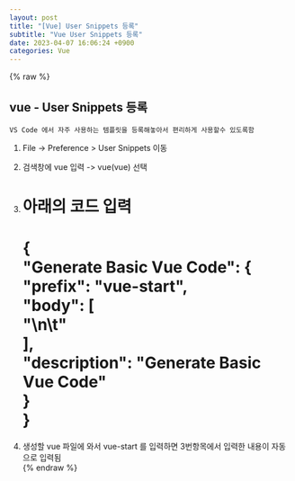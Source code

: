 ```yaml
---  
layout: post  
title: "[Vue] User Snippets 등록"  
subtitle: "Vue User Snippets 등록"  
date: 2023-04-07 16:06:24 +0900  
categories: Vue  
---  
```

{% raw %}  
## vue - User Snippets 등록  
  
	VS Code 에서 자주 사용하는 템플릿을 등록해놓아서 편리하게 사용할수 있도록함  
  
1. File -> Preference > User Snippets 이동  
  
2. 검색창에 vue 입력 -> vue(vue) 선택  
  
3. 아래의 코드 입력  
	=================================================================================================================  
	{  
	  "Generate Basic Vue Code": {  
		"prefix": "vue-start",  
		"body": [  
		  "<template>\n\t</template>\n\t<script>\n\texport default {\n\t\tdata() {\n\t\t\treturn {\n\t\t\t}\n\t\t}\n\t}\n</script>"  
		],  
		"description": "Generate Basic Vue Code"  
	  }  
	}  
	=================================================================================================================  
  
4. 생성할 vue 파일에 와서 vue-start 를 입력하면 3번항목에서 입력한 내용이 자동으로 입력됨  
{% endraw %}